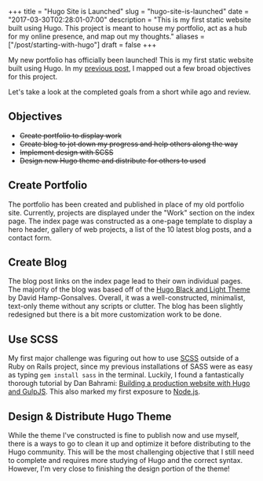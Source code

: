 +++
title = "Hugo Site is Launched"
slug = "hugo-site-is-launched"
date = "2017-03-30T02:28:01-07:00"
description = "This is my first static website built using Hugo. This project is meant to house my portfolio, act as a hub for my online presence, and map out my thoughts."
aliases = ["/post/starting-with-hugo"]
draft = false
+++

My new portfolio has officially been launched! This is my first static website built using Hugo. In my [previous post](blog/starting-with-hugo), I mapped out a few broad objectives for this project.

Let's take a look at the completed goals from a short while ago and review.

## Objectives
- ~~Create portfolio to display work~~
- ~~Create blog to jot down my progress and help others along the way~~
- ~~Implement design with SCSS~~
- ~~Design new Hugo theme and distribute for others to used~~

## Create Portfolio
The portfolio has been created and published in place of my old portfolio site. Currently, projects are displayed under the "Work" section on the index page. The index page was constructed as a one-page template to display a hero header, gallery of web projects, a list of the 10 latest blog posts, and a contact form.

## Create Blog
The blog post links on the index page lead to their own individual pages. The majority of the blog was based off of the [Hugo Black and Light Theme](https://github.com/davidhampgonsalves/hugo-black-and-light-theme) by David Hamp-Gonsalves. Overall, it was a well-constructed, minimalist, text-only theme without any scripts or clutter. The blog has been slightly redesigned but there is a bit more customization work to be done.

## Use SCSS
My first major challenge was figuring out how to use [SCSS](http://sass-lang.com/) outside of a Ruby on Rails project, since my previous installations of SASS were as easy as typing `gem install sass` in the terminal. Luckily, I found a fantastically thorough tutorial by Dan Bahrami: [Building a production website with Hugo and GulpJS](http://danbahrami.io/articles/building-a-production-website-with-hugo-and-gulp-js/). This also marked my first exposure to [Node.js](https://nodejs.org/en/).

## Design & Distribute Hugo Theme
While the theme I've constructed is fine to publish now and use myself, there is a ways to go to clean it up and optimize it before distributing to the Hugo community. This will be the most challenging objective that I still need to complete and requires more studying of Hugo and the correct syntax. However, I'm very close to finishing the design portion of the theme!
